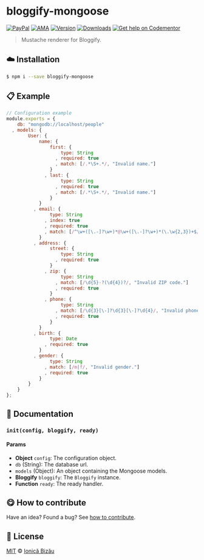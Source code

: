 
# bloggify-mongoose

 [![PayPal](https://img.shields.io/badge/%24-paypal-f39c12.svg)][paypal-donations] [![AMA](https://img.shields.io/badge/ask%20me-anything-1abc9c.svg)](https://github.com/IonicaBizau/ama) [![Version](https://img.shields.io/npm/v/bloggify-mongoose.svg)](https://www.npmjs.com/package/bloggify-mongoose) [![Downloads](https://img.shields.io/npm/dt/bloggify-mongoose.svg)](https://www.npmjs.com/package/bloggify-mongoose) [![Get help on Codementor](https://cdn.codementor.io/badges/get_help_github.svg)](https://www.codementor.io/johnnyb?utm_source=github&utm_medium=button&utm_term=johnnyb&utm_campaign=github)

> Mustache renderer for Bloggify.

## :cloud: Installation

```sh
$ npm i --save bloggify-mongoose
```


## :clipboard: Example



```js
// Configuration example
module.exports = {
    db: "mongodb://localhost/people"
  , models: {
        User: {
            name: {
                first: {
                    type: String
                  , required: true
                  , match: [/.*\S+.*/, "Invalid name."]
                }
              , last: {
                    type: String
                  , required: true
                  , match: [/.*\S+.*/, "Invalid name."]
                }
            }
          , email: {
                type: String
              , index: true
              , required: true
              , match: [/^\w+([\.-]?\w+)*@\w+([\.-]?\w+)*(\.\w{2,3})+$/, "Please fill a valid email address."]
            }
          , address: {
                street: {
                    type: String
                  , required: true
                }
              , zip: {
                    type: String
                  , match: [/\d{5}-?(\d{4})?/, "Invalid ZIP code."]
                  , required: true
                }
              , phone: {
                    type: String
                  , match: [/\d{3}[\-]?\d{3}[\-]?\d{4}/, "Invalid phone number format."]
                  , required: true
                }
            }
          , birth: {
                type: Date
              , required: true
            }
          , gender: {
                type: String
              , match: [/m|f/, "Invalid gender."]
              , required: true
            }
        }
    }
};
```

## :memo: Documentation


### `init(config, bloggify, ready)`

#### Params
- **Object** `config`: The configuration object.
 - `db` (String): The database url.
 - `models` (Object): An object containing the Mongoose models.
- **Bloggify** `bloggify`: The `Bloggify` instance.
- **Function** `ready`: The ready handler.



## :yum: How to contribute
Have an idea? Found a bug? See [how to contribute][contributing].


## :scroll: License

[MIT][license] © [Ionică Bizău][website]

[paypal-donations]: https://www.paypal.com/cgi-bin/webscr?cmd=_s-xclick&hosted_button_id=RVXDDLKKLQRJW
[donate-now]: http://i.imgur.com/6cMbHOC.png

[license]: http://showalicense.com/?fullname=Ionic%C4%83%20Biz%C4%83u%20%3Cbizauionica%40gmail.com%3E%20(http%3A%2F%2Fionicabizau.net)&year=2016#license-mit
[website]: http://ionicabizau.net
[contributing]: /CONTRIBUTING.md
[docs]: /DOCUMENTATION.md
